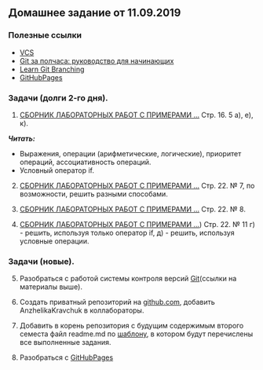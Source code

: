 ## Домашнее задание от 11.09.2019  

### Полезные ссылки

- [VCS](https://learn.by/courses/course-v1:EPAM+DTO+ext1/courseware/ed724b3da0ce4e6d94e2260353f9bcd7/328025ec03584adfa6ab8ffa3dfa24e6/1)
- [Git за полчаса: руководство для начинающих](https://proglib.io/p/git-for-half-an-hour/)
- [Learn Git Branching](https://learngitbranching.js.org/?demo)
- [GitHubPages](https://pages.github.com/)

### Задачи (долги 2-го дня).

1. [СБОРНИК ЛАБОРАТОРНЫХ РАБОТ С ПРИМЕРАМИ ...](https://github.com/AnzhelikaKravchuk/2018-2019.MMF.BSU/blob/master/1%20course/Books.C/%D0%A1%D0%B1%D0%BE%D1%80%D0%BD%D0%B8%D0%BA%20%D0%BB%D0%B0%D0%B1%D0%BE%D1%80%D0%B0%D1%82%D0%BE%D1%80%D0%BD%D1%8B%D1%85%20%D1%80%D0%B0%D0%B1%D0%BE%D1%82%20%D1%81%20%D0%BF%D1%80%D0%B8%D0%BC%D0%B5%D1%80%D0%B0%D0%BC%D0%B8%20%D1%80%D0%B5%D1%88%D0%B5%D0%BD%D0%B8%D1%8F%20%D0%B7%D0%B0%D0%B4%D0%B0%D1%87%20%D0%BF%D0%BE%20%D0%B0%D0%BB%D0%B3%D0%BE%D1%80%D0%B8%D1%82%D0%BC%D0%B8%D0%B7%D0%B0%D1%86%D0%B8%D0%B8%20%D0%B8%20%D0%BF%D1%80%D0%BE%D0%B3%D1%80%D0%B0%D0%BC%D0%BC%D0%B8%D1%80%D0%BE%D0%B2%D0%B0%D0%BD%D0%B8%D1%8E%D0%BD%D0%B0%20%D1%8F%D0%B7%D1%8B%D0%BA%D0%B5%20%D0%A1%D0%B8.pdf) Стр. 16. 5 а), е), к).

***Читать:***   
- Выражения, операции (арифметические, логические), приоритет операций, ассоциативность операций.  
- Условный оператор if. 

2. [СБОРНИК ЛАБОРАТОРНЫХ РАБОТ С ПРИМЕРАМИ ...](https://github.com/AnzhelikaKravchuk/2018-2019.MMF.BSU/blob/master/1%20course/Books.C/%D0%A1%D0%B1%D0%BE%D1%80%D0%BD%D0%B8%D0%BA%20%D0%BB%D0%B0%D0%B1%D0%BE%D1%80%D0%B0%D1%82%D0%BE%D1%80%D0%BD%D1%8B%D1%85%20%D1%80%D0%B0%D0%B1%D0%BE%D1%82%20%D1%81%20%D0%BF%D1%80%D0%B8%D0%BC%D0%B5%D1%80%D0%B0%D0%BC%D0%B8%20%D1%80%D0%B5%D1%88%D0%B5%D0%BD%D0%B8%D1%8F%20%D0%B7%D0%B0%D0%B4%D0%B0%D1%87%20%D0%BF%D0%BE%20%D0%B0%D0%BB%D0%B3%D0%BE%D1%80%D0%B8%D1%82%D0%BC%D0%B8%D0%B7%D0%B0%D1%86%D0%B8%D0%B8%20%D0%B8%20%D0%BF%D1%80%D0%BE%D0%B3%D1%80%D0%B0%D0%BC%D0%BC%D0%B8%D1%80%D0%BE%D0%B2%D0%B0%D0%BD%D0%B8%D1%8E%D0%BD%D0%B0%20%D1%8F%D0%B7%D1%8B%D0%BA%D0%B5%20%D0%A1%D0%B8.pdf) Стр. 22. № 7, по возможности, решить разными способами.

3. [СБОРНИК ЛАБОРАТОРНЫХ РАБОТ С ПРИМЕРАМИ ...](https://github.com/AnzhelikaKravchuk/2018-2019.MMF.BSU/blob/master/1%20course/Books.C/%D0%A1%D0%B1%D0%BE%D1%80%D0%BD%D0%B8%D0%BA%20%D0%BB%D0%B0%D0%B1%D0%BE%D1%80%D0%B0%D1%82%D0%BE%D1%80%D0%BD%D1%8B%D1%85%20%D1%80%D0%B0%D0%B1%D0%BE%D1%82%20%D1%81%20%D0%BF%D1%80%D0%B8%D0%BC%D0%B5%D1%80%D0%B0%D0%BC%D0%B8%20%D1%80%D0%B5%D1%88%D0%B5%D0%BD%D0%B8%D1%8F%20%D0%B7%D0%B0%D0%B4%D0%B0%D1%87%20%D0%BF%D0%BE%20%D0%B0%D0%BB%D0%B3%D0%BE%D1%80%D0%B8%D1%82%D0%BC%D0%B8%D0%B7%D0%B0%D1%86%D0%B8%D0%B8%20%D0%B8%20%D0%BF%D1%80%D0%BE%D0%B3%D1%80%D0%B0%D0%BC%D0%BC%D0%B8%D1%80%D0%BE%D0%B2%D0%B0%D0%BD%D0%B8%D1%8E%D0%BD%D0%B0%20%D1%8F%D0%B7%D1%8B%D0%BA%D0%B5%20%D0%A1%D0%B8.pdf) Стр. 22. № 8.

4. [СБОРНИК ЛАБОРАТОРНЫХ РАБОТ С ПРИМЕРАМИ ...](https://github.com/AnzhelikaKravchuk/2018-2019.MMF.BSU/blob/master/1%20course/Books.C/%D0%A1%D0%B1%D0%BE%D1%80%D0%BD%D0%B8%D0%BA%20%D0%BB%D0%B0%D0%B1%D0%BE%D1%80%D0%B0%D1%82%D0%BE%D1%80%D0%BD%D1%8B%D1%85%20%D1%80%D0%B0%D0%B1%D0%BE%D1%82%20%D1%81%20%D0%BF%D1%80%D0%B8%D0%BC%D0%B5%D1%80%D0%B0%D0%BC%D0%B8%20%D1%80%D0%B5%D1%88%D0%B5%D0%BD%D0%B8%D1%8F%20%D0%B7%D0%B0%D0%B4%D0%B0%D1%87%20%D0%BF%D0%BE%20%D0%B0%D0%BB%D0%B3%D0%BE%D1%80%D0%B8%D1%82%D0%BC%D0%B8%D0%B7%D0%B0%D1%86%D0%B8%D0%B8%20%D0%B8%20%D0%BF%D1%80%D0%BE%D0%B3%D1%80%D0%B0%D0%BC%D0%BC%D0%B8%D1%80%D0%BE%D0%B2%D0%B0%D0%BD%D0%B8%D1%8E%D0%BD%D0%B0%20%D1%8F%D0%B7%D1%8B%D0%BA%D0%B5%20%D0%A1%D0%B8.pdf)) Стр. 22. № 11 г) - решить, используя только оператор if, д) - решить, используя условные операции.

### Задачи (новые).

5. Разобраться с работой системы контроля версий [Git](https://git-scm.com/)(ссылки на материалы выше).

6. Создать приватный репозиторий на [github.com](https://github.com/), добавить AnzhelikaKravchuk в коллабораторы.

7. Добавить в корень репозитория с будущим содержимым второго семеста файл readme.md по [шаблону](https://github.com/AnzhelikaKravchuk/MMF.BSU.2019-2020/blob/master/1%20course%201%20a%20group/1%20semester/README.md), в котором будут перечислены все выполненные задания.

8. Разобраться с [GitHubPages](https://pages.github.com/)
